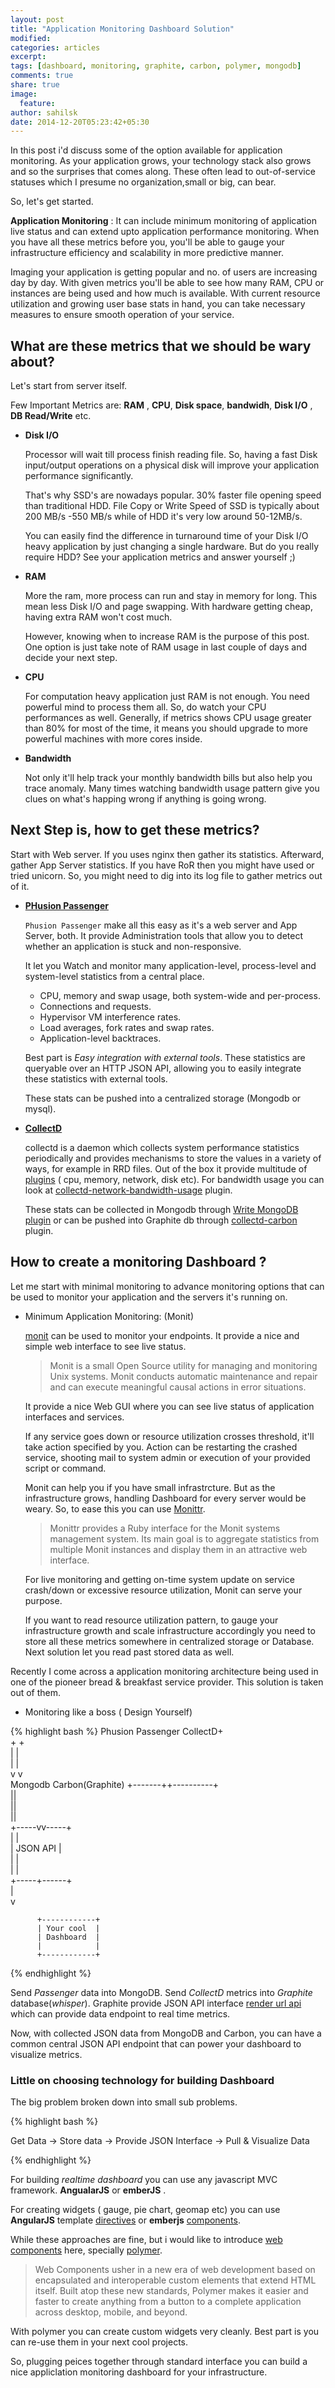 ```yaml
---
layout: post
title: "Application Monitoring Dashboard Solution"
modified:
categories: articles
excerpt: 
tags: [dashboard, monitoring, graphite, carbon, polymer, mongodb]
comments: true
share: true
image:
  feature:
author: sahilsk
date: 2014-12-20T05:23:42+05:30
---
```


In this post i'd discuss some of the option available for application
monitoring. As your application grows, your technology stack also grows
and so the surprises that comes along. These often lead to out-of-service
statuses which I presume no organization,small or big, can bear.

So, let's get started. 

__Application Monitoring__ : It can include minimum monitoring of application
live status and can extend upto application performance monitoring.
When you have all these metrics before you, you'll be able to gauge your
infrastructure efficiency and scalability in more predictive manner.

Imaging your application is getting popular and no. of users are increasing
day by day. With given metrics you'll be able to see how many RAM, CPU or instances
are being used and how much is available. With current resource utilization and
growing user base stats in hand, you can take necessary measures to ensure smooth operation of your
service.

What are these metrics that we should be wary about?
----------------------------------------------------

Let's start from server itself.

Few Important Metrics are:  __RAM__ , __CPU__, __Disk space__, __bandwidh__, __Disk I/O__
, __DB Read/Write__ etc.

* __Disk I/O__

  Processor will wait till process finish reading file. So, having a fast Disk input/output operations on a physical disk will improve your application performance significantly.

  That's why SSD's are nowadays popular. 30% faster file opening speed than traditional HDD. File Copy or Write Speed of SSD is typically about 200 MB/s -550 MB/s while of HDD it's very low around 50-12MB/s.

  You can easily find the difference in turnaround time of your Disk I/O heavy application by just changing a single hardware.
  But do you really require HDD? See your application metrics and answer yourself ;)

* __RAM__

  More the ram, more process can run and stay in memory for long.
  This mean less Disk I/O and page swapping.
  With hardware getting cheap, having extra RAM won't cost much.
  
  However, knowing when to increase RAM is the purpose of this post. One option is just take note of RAM usage in last couple of days and decide your next step.

* __CPU__

  For computation heavy application just RAM is not enough. You need powerful mind to process them all. So, do watch your CPU performances as well. Generally, if metrics shows CPU usage greater than 80% for most of the time, it means you should upgrade to more powerful machines with more cores inside.


* __Bandwidth__

  Not only it'll help track your monthly bandwidth bills but also help you trace anomaly. Many times watching bandwidth usage pattern give you clues on what's happing wrong if anything is going wrong. 


## Next Step is, how to get these metrics?

Start with Web server. If you uses nginx then gather its statistics.
Afterward, gather App Server statistics. If you have RoR then you might have used or tried unicorn. So, you might need to dig into its log file to gather metrics out of it.

* **[PHusion Passenger][0]**

  `Phusion Passenger` make all this easy as it's a web server and App Server, both.
  It provide Administration tools that allow you to detect whether an application is stuck and non-responsive.

  It let you Watch and monitor many application-level, process-level and system-level statistics from a central place.

  * CPU, memory and swap usage, both system-wide and per-process.
  * Connections and requests.
  * Hypervisor VM interference rates.
  * Load averages, fork rates and swap rates.
  * Application-level backtraces.

  Best part is _Easy integration with external tools_.
  These statistics are queryable over an HTTP JSON API, allowing you to easily integrate these statistics with external tools.

  These stats can be pushed into a centralized storage (Mongodb or mysql).


* **[CollectD][1]**

  collectd is a daemon which collects system performance statistics periodically and provides mechanisms to store the values in a variety of ways, for example in RRD files.
  Out of the box it provide multitude of [plugins][2] ( cpu, memory, network, disk etc).
  For bandwidth usage you can look at [collectd-network-bandwidth-usage][3] plugin.

  These stats can be collected in Mongodb through [ Write MongoDB plugin](4) or can be pushed into Graphite db through [collectd-carbon][5] plugin.


## How to create a monitoring Dashboard ?

Let me start with minimal monitoring to advance monitoring options that can be used to monitor your application and the servers it's running on.

* Minimum Application Monitoring: (Monit)

   [monit][6] can be used to monitor your endpoints. It provide a nice and simple web interface to see live status.

   > Monit is a small Open Source utility for managing and monitoring Unix systems. Monit conducts automatic maintenance and repair and can execute meaningful causal actions in error situations.

   It provide a nice Web GUI where you can see live status of application interfaces and services.

   If any service goes down or resource utilization crosses threshold, it'll take action specified by you. Action can be restarting the crashed service,  shooting mail to system admin or execution of your provided script or command.

   Monit can help you if you have small infrastrcture. But as the infrastructure grows, handling Dashboard for every server would be weary. So, to ease this you can use [Monittr][7].

   >Monittr provides a Ruby interface for the Monit systems management system. Its main goal is to aggregate statistics from multiple Monit instances and display them in an attractive web interface.

  For live monitoring and getting on-time system update on service crash/down or excessive resource utilization, Monit can serve your purpose.

  If you want to read resource utilization pattern, to gauge your infrastructure growth and scale infrastructure accordingly you need to store all these metrics somewhere in centralized storage or Database.
  Next solution let you read past stored data as well.


Recently I come across a application monitoring architecture being used in one of the pioneer bread & breakfast service provider.
This solution is taken out of them.

* Monitoring like a boss ( Design Yourself)

{% highlight bash %}
Phusion Passenger        CollectD+  
        +                    +      
        |                    |      
        |                    |      
        v                    v      
     Mongodb        Carbon(Graphite)
         +-------++----------+      
                 ||                 
                 ||                 
                 ||                 
           +-----vv-----+           
           |            |           
           |   JSON API |           
           |            |           
           |            |           
           +-----+------+           
                 |                  
                 v                  
                                    
          +------------+            
          | Your cool  |            
          | Dashboard  |            
          |            |            
          +------------+            

{% endhighlight %}

  Send _Passenger_ data into MongoDB. Send _CollectD_ metrics into _Graphite_ database(_whisper_). Graphite provide JSON API interface [render url api][8] which can provide data endpoint to real time metrics.

Now, with collected JSON data from MongoDB and Carbon, you can have a common central JSON API endpoint that can power your dashboard to visualize metrics.


### Little on choosing technology for building Dashboard

The big problem broken down into small sub problems.

{% highlight bash %}
  
  Get Data -> Store data ->  Provide JSON Interface -> Pull & Visualize Data

{% endhighlight %}
  
For building _realtime dashboard_ you can use any javascript MVC framework. __AngualarJS__ or __emberJS__ .

For creating widgets ( gauge, pie chart, geomap etc) you can use __AngularJS__ template [directives][9] or __emberjs__ [components][10].

While these approaches are fine, but i would like to introduce [web components][11] here, specially [polymer][12].

>Web Components usher in a new era of web development based on encapsulated and interoperable custom elements that extend HTML itself. Built atop these new standards, Polymer makes it easier and faster to create anything from a button to a complete application across desktop, mobile, and beyond.

With polymer you can create custom widgets very cleanly. Best part is you can re-use them in your next cool projects.

So, plugging peices together through standard interface you can build a nice appliclation monitoring dashboard for your infrastructure.



[0]: https://www.phusionpassenger.com/documentation_and_support
[1]: https://collectd.org/
[2]: https://collectd.org/wiki/index.php/Table_of_Plugins
[3]: https://github.com/Cosmologist/collectd-network-bandwidth-usage
[4]: https://collectd.org/wiki/index.php/Plugin:Write_MongoDB
[5]: https://github.com/indygreg/collectd-carbon
[6]: http://mmonit.com/monit/
[7]: https://github.com/karmi/monittr
[8]: http://graphite.readthedocs.org/en/latest/render_api.html
[9]: https://docs.angularjs.org/guide/directive
[10]: http://emberjs.com/guides/components/
[11]: http://webcomponents.org/
[12]: https://www.polymer-project.org/

